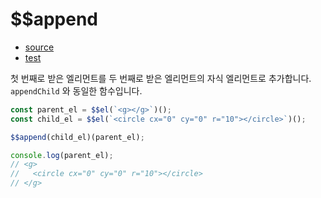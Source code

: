 # \$\$append

- [source](./append.index.js)
- [test](./append.spec.js)

첫 번째로 받은 엘리먼트를 두 번째로 받은 엘리먼트의 자식 엘리먼트로 추가합니다.
`appendChild` 와 동일한 함수입니다.

```javascript
const parent_el = $$el(`<g></g>`)();
const child_el = $$el(`<circle cx="0" cy="0" r="10"></circle>`)();

$$append(child_el)(parent_el);

console.log(parent_el);
// <g>
//   <circle cx="0" cy="0" r="10"></circle>
// </g>
```
